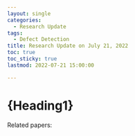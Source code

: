 ```yaml
---
layout: single
categories: 
  - Research Update
tags:       
  - Defect Detection
title: Research Update on July 21, 2022
toc: true
toc_sticky: true
lastmod: 2022-07-21 15:00:00

---
```


# {Heading1}

Related papers:

